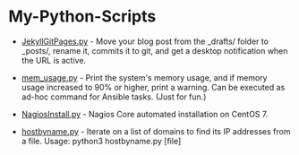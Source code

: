 # My-Python-Scripts

- [JekyllGitPages.py](https://github.com/kavishgr/My-Python-Scripts/blob/master/JekyllGitPages.py) - Move your blog post from the _drafts/ folder to _posts/, rename it, commits it to git, and get a desktop notification when the URL is active.

- [mem_usage.py](https://github.com/kavishgr/My-Python-Scripts/blob/master/mem_usage.py) - Print the system's memory usage, and if memory usage increased to 90% or higher, print a warning. Can be executed as ad-hoc command for Ansible tasks. (Just for fun.)

- [NagiosInstall.py](https://github.com/kavishgr/My-Python-Scripts/blob/master/NagiosInstall.py) - Nagios Core automated installation on CentOS 7.

- [hostbyname.py](https://github.com/kavishgr/My-Python-Scripts/blob/master/hostbyname.py) - Iterate on a list of domains to find its IP addresses from a file. Usage: python3 hostbyname.py [file]